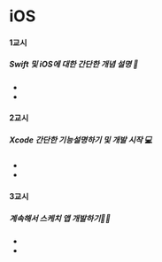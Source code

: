 # iOS

#### 1교시

##### Swift 및 iOS에 대한 간단한 개념 설명 📝 

- 
- 

#### 2교시

##### Xcode 간단한 기능설명하기 및 개발 시작 💻

- 
- 

#### 3교시

##### 계속해서 스케치 앱 개발하기👨‍💻

- 
- 





